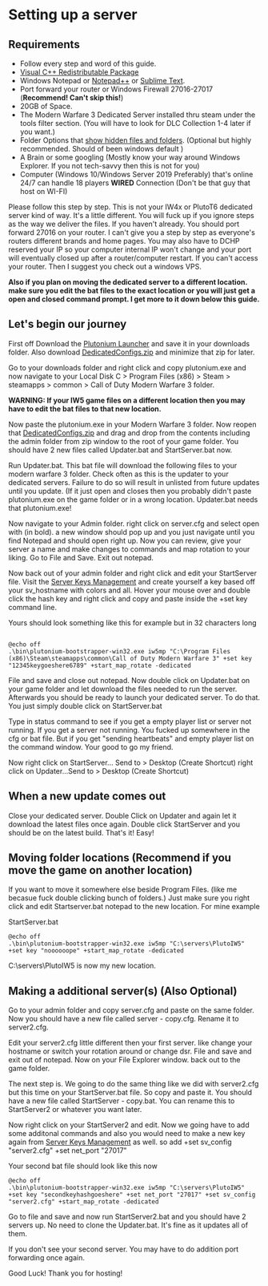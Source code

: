 # Setting up a server

## Requirements

* Follow every step and word of this guide.
* [Visual C++ Redistributable Package](https://aka.ms/vs/16/release/vc_redist.x86.exe)
* Windows Notepad or [Notepad++](https://notepad-plus-plus.org/) or [Sublime Text](https://www.sublimetext.com/).
* Port forward your router or Windows Firewall 27016-27017 (**Recommend! Can't skip this!**)
* 20GB of Space.
* The Modern Warfare 3 Dedicated Server installed thru steam under the tools filter section. (You will have to look for DLC Collection 1-4 later if you want.)
* Folder Options that [show hidden files and folders](https://support.microsoft.com/en-us/help/4028316/windows-view-hidden-files-and-folders-in-windows-10). (Optional but highly recommended. Should of been windows default  )
* A Brain or some googling (Mostly know your way around Windows Explorer. If you not tech-savvy then this is not for you)
* Computer (Windows 10/Windows Server 2019 Preferably)  that's online 24/7 can handle 18 players **WIRED** Connection (Don't be that guy that host on WI-FI)

Please follow this step by step. This is not your IW4x or PlutoT6 dedicated server kind of way. It's a little different. You will fuck up if you ignore steps as the way we deliver the files. If you haven't already. You should port forward 27016 on your router.
I can't give you a step by step as everyone's routers different brands and home pages. You may also have to DCHP reserved your IP so your computer internal IP won't change and your port will eventually closed up after a router/computer restart.  If you can't access your router. Then I suggest you check out a windows VPS.

**Also if you plan on moving the dedicated server to a different location. make sure you edit the bat files to the exact location or you will just get a open and closed command prompt. I get more to it down below this guide.**


## Let's begin our journey


First off Download the [Plutonium Launcher](https://cdn.plutonium.pw/updater/plutonium.exe) and save it in your downloads folder. Also download [DedicatedConfigs.zip](https://cdn.discordapp.com/attachments/699252643595419698/703966412242157949/DedicatedServer.zip) and minimize that zip for later.

Go to your downloads folder and right click and copy plutonium.exe and now navigate to your Local Disk C > Program Files (x86) > Steam > steamapps > common > Call of Duty Modern Warfare 3 folder.

**WARNING: If your IW5 game files on a different location then you may have to edit the bat files to that new location.**

Now paste the plutonium.exe in your Modern Warfare 3 folder. Now reopen that [DedicatedConfigs.zip](https://cdn.discordapp.com/attachments/318555252431257600/744716060007202903/DedicatedServer.zip) and drag and drop from the contents including the admin folder from zip window to the root of your game folder. You should have 2 new files called Updater.bat and StartServer.bat now.

Run Updater.bat. This bat file will download the following files to your modern warfare 3 folder. Check often as this is the updater to your dedicated servers. Failure to do so will result in unlisted from future updates until you update. (If it just open and closes then you probably didn't paste plutonium.exe on the game folder or in a wrong location. Updater.bat needs that plutonium.exe!

Now navigate to your Admin folder. right click on server.cfg and select open with (in bold). a new window should pop up and you just navigate until you find Notepad and should open right up. Now you can review, give your server a name and make changes to commands and map rotation to your liking. Go to File and Save. Exit out notepad.

Now back out of your admin folder and right click and edit your StartServer file. Visit the [Server Keys Management](http://platform.plutonium.pw/serverkeys) and create yourself a key based off your sv_hostname with colors and all. Hover your mouse over and double click the hash key and right click and copy and paste inside the +set key command line.

Yours should look something like this for example but in 32 characters long
```batch

@echo off
.\bin\plutonium-bootstrapper-win32.exe iw5mp "C:\Program Files (x86)\Steam\steamapps\common\Call of Duty Modern Warfare 3" +set key "12345keygoeshere6789" +start_map_rotate -dedicated 

```
File and save and close out notepad. Now double click on Updater.bat on your game folder and let download the files needed to run the server. Afterwards you should be ready to launch your dedicated server. To do that. You just simply double click on StartServer.bat

Type in status command to see if you get a empty player list or server not running. If you get a server not running. You fucked up somewhere in the cfg or bat file. But if you get "sending heartbeats" and empty player list on the command window. Your good to go my friend.

Now right click on StartServer... Send to > Desktop (Create Shortcut)
right click on  Updater...Send to > Desktop (Create Shortcut)

## When a new update comes out

Close your dedicated server. Double Click on Updater and again let it download the latest files once again. Double click StartServer and you should be on the latest build. That's it! Easy!

## Moving folder locations (Recommend if you move the game on another location)


If you want to move it somewhere else beside Program Files. (like me becasue fuck double clicking bunch of folders.) Just make sure you right click and edit Startserver.bat notepad to the new location.
For mine example

StartServer.bat
```batch
@echo off
.\bin\plutonium-bootstrapper-win32.exe iw5mp "C:\servers\PlutoIW5" +set key "noooooope" +start_map_rotate -dedicated 
```
C:\servers\PlutoIW5 is now my new location.


## Making a additional server(s) (Also Optional)



Go to your admin folder and copy server.cfg  and paste on the same folder.  Now you should have a new file called server - copy.cfg. Rename it to server2.cfg.

Edit your server2.cfg little different then your first server. like change your hostname or switch your rotation around or change dsr. File and save and exit out of notepad. Now on your File Explorer window. back out to the game folder.

The next step is. We going to do the same thing like we did with server2.cfg but this time on your StartServer.bat file. So copy and paste it. You should have a new file called StartServer - copy.bat. You can rename this to StartServer2 or whatever you want later.

Now right click on your StartServer2 and edit. Now we going have to add some additonal commands and also you would need to make a new key again from [Server Keys Management](http://platform.plutonium.pw/serverkeys) as well. so add +set sv_config "server2.cfg" +set net_port "27017"

Your second bat file should look like this now

```batch
@echo off
.\bin\plutonium-bootstrapper-win32.exe iw5mp "C:\servers\PlutoIW5" +set key "secondkeyhashgoeshere" +set net_port "27017" +set sv_config "server2.cfg" +start_map_rotate -dedicated
```

Go to file and save and now run StartServer2.bat and you should have 2 servers up. No need to clone the Updater.bat. It's fine as it updates all of them.

If you don't see your second server. You may have to do addition port forwarding once again.

Good Luck!
Thank you for hosting!

<!---

------------------------
***Changelog:*** (8/16/2020)
-Fixed Updater.bat dir root.  (No need to edit anymore)

***Changelog:*** (4/26/2020)
-Reorganized and remove useless stuff
-Rename Downloader.bat to Updater.bat
-Added mp_rust
-Added bounces and double tap commands.

-->
